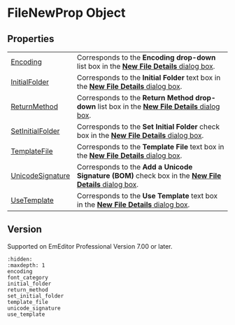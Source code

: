 # FileNewProp Object

## Properties

|     |     |
| --- | --- |
| [Encoding](encoding) | Corresponds to the **Encoding drop-down** list box in the [**New File Details** dialog box](../../dlg/properties/file/new_details/index). |
| [InitialFolder](initial_folder) | Corresponds to the **Initial Folder** text box in the [**New File Details** dialog box](../../dlg/properties/file/new_details/index). |
| [ReturnMethod](return_method) | Corresponds to the **Return Method drop-down** list box in the [**New File Details** dialog box](../../dlg/properties/file/new_details/index). |
| [SetInitialFolder](set_initial_folder) | Corresponds to the **Set Initial Folder** check box in the [**New File Details** dialog box](../../dlg/properties/file/new_details/index). |
| [TemplateFile](template_file) | Corresponds to the **Template File** text box in the [**New File Details** dialog box](../../dlg/properties/file/new_details/index). |
| [UnicodeSignature](unicode_signature) | Corresponds to the **Add a Unicode Signature (BOM)** check box in the [**New File Details** dialog box](../../dlg/properties/file/new_details/index). |
| [UseTemplate](use_template) | Corresponds to the **Use Template** text box in the [**New File Details** dialog box](../../dlg/properties/file/new_details/index). |

## Version

Supported on EmEditor Professional Version 7.00 or later.


```{toctree}
:hidden:
:maxdepth: 1
encoding
font_category
initial_folder
return_method
set_initial_folder
template_file
unicode_signature
use_template
```

